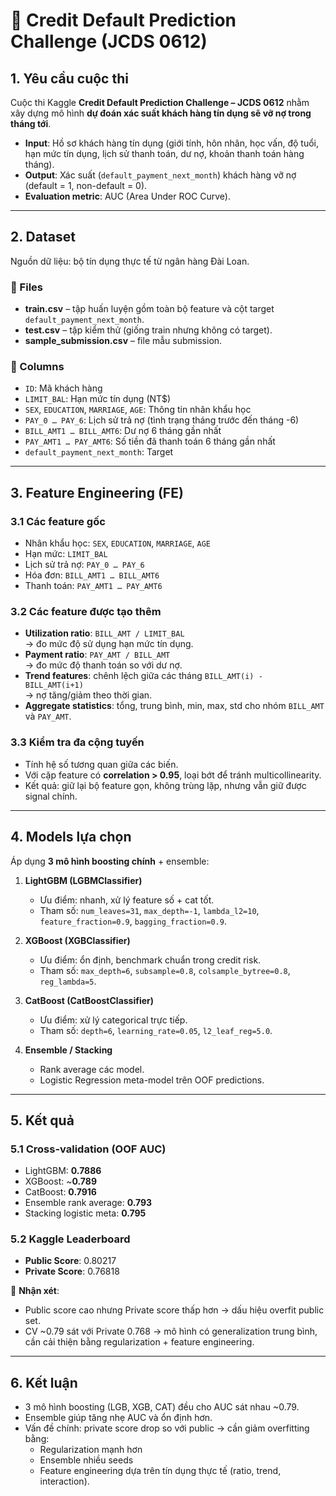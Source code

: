 # 🏦 Credit Default Prediction Challenge (JCDS 0612)

## 1. Yêu cầu cuộc thi
Cuộc thi Kaggle **Credit Default Prediction Challenge – JCDS 0612** nhằm xây dựng mô hình **dự đoán xác suất khách hàng tín dụng sẽ vỡ nợ trong tháng tới**.  

- **Input**: Hồ sơ khách hàng tín dụng (giới tính, hôn nhân, học vấn, độ tuổi, hạn mức tín dụng, lịch sử thanh toán, dư nợ, khoản thanh toán hàng tháng).  
- **Output**: Xác suất (`default_payment_next_month`) khách hàng vỡ nợ (default = 1, non-default = 0).  
- **Evaluation metric**: AUC (Area Under ROC Curve).  

---

## 2. Dataset
Nguồn dữ liệu: bộ tín dụng thực tế từ ngân hàng Đài Loan.  

### 📂 Files
- **train.csv** – tập huấn luyện gồm toàn bộ feature và cột target `default_payment_next_month`.  
- **test.csv** – tập kiểm thử (giống train nhưng không có target).  
- **sample_submission.csv** – file mẫu submission.  

### 🧾 Columns
- `ID`: Mã khách hàng  
- `LIMIT_BAL`: Hạn mức tín dụng (NT$)  
- `SEX`, `EDUCATION`, `MARRIAGE`, `AGE`: Thông tin nhân khẩu học  
- `PAY_0 … PAY_6`: Lịch sử trả nợ (tình trạng tháng trước đến tháng -6)  
- `BILL_AMT1 … BILL_AMT6`: Dư nợ 6 tháng gần nhất  
- `PAY_AMT1 … PAY_AMT6`: Số tiền đã thanh toán 6 tháng gần nhất  
- `default_payment_next_month`: Target  

---

## 3. Feature Engineering (FE)

### 3.1 Các feature gốc
- Nhân khẩu học: `SEX`, `EDUCATION`, `MARRIAGE`, `AGE`  
- Hạn mức: `LIMIT_BAL`  
- Lịch sử trả nợ: `PAY_0 … PAY_6`  
- Hóa đơn: `BILL_AMT1 … BILL_AMT6`  
- Thanh toán: `PAY_AMT1 … PAY_AMT6`  

### 3.2 Các feature được tạo thêm
- **Utilization ratio**: `BILL_AMT / LIMIT_BAL`  
  → đo mức độ sử dụng hạn mức tín dụng.  
- **Payment ratio**: `PAY_AMT / BILL_AMT`  
  → đo mức độ thanh toán so với dư nợ.  
- **Trend features**: chênh lệch giữa các tháng `BILL_AMT(i) - BILL_AMT(i+1)`  
  → nợ tăng/giảm theo thời gian.  
- **Aggregate statistics**: tổng, trung bình, min, max, std cho nhóm `BILL_AMT` và `PAY_AMT`.  

### 3.3 Kiểm tra đa cộng tuyến
- Tính hệ số tương quan giữa các biến.  
- Với cặp feature có **correlation > 0.95**, loại bớt để tránh multicollinearity.  
- Kết quả: giữ lại bộ feature gọn, không trùng lặp, nhưng vẫn giữ được signal chính.

---

## 4. Models lựa chọn
Áp dụng **3 mô hình boosting chính** + ensemble:  

1. **LightGBM (LGBMClassifier)**  
   - Ưu điểm: nhanh, xử lý feature số + cat tốt.  
   - Tham số: `num_leaves=31`, `max_depth=-1`, `lambda_l2=10`, `feature_fraction=0.9`, `bagging_fraction=0.9`.  

2. **XGBoost (XGBClassifier)**  
   - Ưu điểm: ổn định, benchmark chuẩn trong credit risk.  
   - Tham số: `max_depth=6`, `subsample=0.8`, `colsample_bytree=0.8`, `reg_lambda=5`.  

3. **CatBoost (CatBoostClassifier)**  
   - Ưu điểm: xử lý categorical trực tiếp.  
   - Tham số: `depth=6`, `learning_rate=0.05`, `l2_leaf_reg=5.0`.  

4. **Ensemble / Stacking**  
   - Rank average các model.  
   - Logistic Regression meta-model trên OOF predictions.  

---

## 5. Kết quả

### 5.1 Cross-validation (OOF AUC)
- LightGBM: **0.7886**  
- XGBoost: ~**0.789**  
- CatBoost: **0.7916**  
- Ensemble rank average: **0.793**  
- Stacking logistic meta: **0.795**  

### 5.2 Kaggle Leaderboard
- **Public Score**: 0.80217  
- **Private Score**: 0.76818  

📌 **Nhận xét**:  
- Public score cao nhưng Private score thấp hơn → dấu hiệu overfit public set.  
- CV ~0.79 sát với Private 0.768 → mô hình có generalization trung bình, cần cải thiện bằng regularization + feature engineering.  

---

## 6. Kết luận
- 3 mô hình boosting (LGB, XGB, CAT) đều cho AUC sát nhau ~0.79.  
- Ensemble giúp tăng nhẹ AUC và ổn định hơn.  
- Vấn đề chính: private score drop so với public → cần giảm overfitting bằng:
  - Regularization mạnh hơn  
  - Ensemble nhiều seeds  
  - Feature engineering dựa trên tín dụng thực tế (ratio, trend, interaction).  
